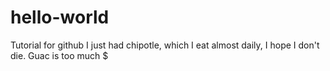 # hello-world
Tutorial for github
I just had chipotle, which I eat almost daily, I hope I don't die. Guac is too much $
